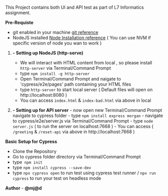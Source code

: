 This Project contains both UI and API test as part of L7 Informatics assignment.

**Pre-Requiste**
  -  git enabled in your machine [git reference](https://git-scm.com/)
  -  NodeJS installed [Node Installation reference](https://nodejs.org/en)
    ( You can use NVM if specific version of node you wan to work )

 1. **- Setting up NodeJS (http-serve)**
    - We will interact with HTML content from local , so please install `http-server` via Terminal/Command Prompt
    - type `npm install -g http-server`
    - Open Terminal/Command Prompt and naigate to 'cypress/e2e/pages' path containing your HTML files
    - type `http-server` to start local server ( Default files will open on http://localhost:8080 )
    - You can access `index.html` & `index-bad.html` via above in local

  2. **- Setting up for API server**
    - now open new Terminal/Command Prompt navigate to cypress folder
    - type `npm install express morgan`
    - navigate to cypress/e2e/server.js via Terminal/Command Prompt
    - type `node server.js` ( to run the server on localhost:7668 )
    - You can access ( `/greeting` & `/reset-api` via above in http://localhost:7668 )
  
**Basic Setup for Cypress**
  - Clone the Repository
  - Go to cypress folder directory via Terminal/Command Prompt
  - type` npm init`
  - type `npm install cypress --save-dev`
  - type `npx cypress open` to run test using cypress test runner / `npx run cypress` to run your test on headless mode

**Author** - **@mj@d**
